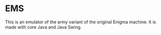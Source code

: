 # EMS
This is an emulator of the army variant of the original Enigma machine. It is made with core Java and Java Swing.
